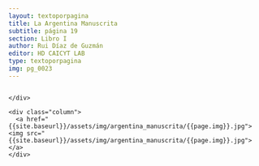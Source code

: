 ```yaml
---
layout: textoporpagina
title: La Argentina Manuscrita
subtitle: página 19
section: Libro I
author: Rui Díaz de Guzmán
editor: HD CAICYT LAB
type: textoporpagina
img: pg_0023
---
```


<div class="row">
    <div class="column">


    </div>

    <div class="column">
      <a href="{{site.baseurl}}/assets/img/argentina_manuscrita/{{page.img}}.jpg"><img src="{{site.baseurl}}/assets/img/argentina_manuscrita/{{page.img}}.jpg"></a>
    </div>
</div>